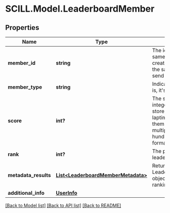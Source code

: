 # SCILL.Model.LeaderboardMember
## Properties

Name | Type | Description | Notes
------------ | ------------- | ------------- | -------------
**member_id** | **string** | The id of the user - its the same user id you used to create the access token and the same user id you used to send the events | [optional] 
**member_type** | **string** | Indicates what type this entry is, it&#x27;s either user or team | [optional] 
**score** | **int?** | The score achieved as an integer value. If you want to store floats, for example laptimes you need to convert them into an int before (i.e. multiply by 100 to get hundreds of seconds and format back to float in UI) | [optional] 
**rank** | **int?** | The position within the leaderboard | [optional] 
**metadata_results** | [**List&lt;LeaderboardMemberMetadata&gt;**](LeaderboardMemberMetadata.md) | Returns an array of the LeaderboardMemberMetadata objects containing user ranking metadata information | [optional] 
**additional_info** | [**UserInfo**](UserInfo.md) |  | [optional] 

[[Back to Model list]](../README.md#documentation-for-models) [[Back to API list]](../README.md#documentation-for-api-endpoints) [[Back to README]](../README.md)

